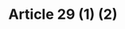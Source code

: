 ---
title: "Article 29 (1) (2)"
draft: false
exceptions:
- info52d
memberstates:
- LT
score: 3
compensation:
- 
remarks: |
 


link: ""
---